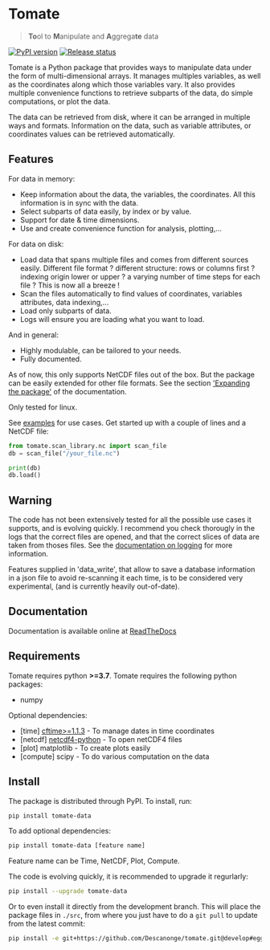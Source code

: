 
# Tomate

> **To**ol to **M**anipulate and **A**ggrega**te** data

<div align="left">

[![PyPI version](https://badge.fury.io/py/tomate-data.svg)](https://pypi.org/project/tomate-data)
[![Release status](https://img.shields.io/github/v/release/Descanonge/tomate)](https://github.com/Descanonge/tomate/releases)

</div>

Tomate is a Python package that provides ways to manipulate data
under the form of multi-dimensional arrays.
It manages multiples variables, as well as the coordinates along
which those variables vary.
It also provides multiple convenience functions to retrieve
subparts of the data, do simple computations, or plot the data.

The data can be retrieved from disk, where it can be arranged
in multiple ways and formats.
Information on the data, such as variable attributes,
or coordinates values can be retrieved automatically.


## Features

For data in memory:
- Keep information about the data, the variables, the coordinates.
  All this information is in sync with the data.
- Select subparts of data easily, by index or by value.
- Support for date & time dimensions.
- Use and create convenience function for analysis, plotting,...

For data on disk:
- Load data that spans multiple files and comes from different sources easily.
  Different file format ? different structure: rows or columns first ? indexing
  origin lower or upper ? a varying number of time steps for each file ?
  This is now all a breeze !
- Scan the files automatically to find values of coordinates, variables
  attributes, data indexing,...
- Load only subparts of data.
- Logs will ensure you are loading what you want to load.

And in general:
- Highly modulable, can be tailored to your needs.
- Fully documented.

As of now, this only supports NetCDF files out of the box. But the package can be
easily extended for other file formats. See the section
['Expanding the package'](https://tomate.readthedocs.io/en/latest/expanding.html)
of the documentation.

Only tested for linux.

See [examples] for use cases. Get started up with a couple of lines and a NetCDF file:

``` python
from tomate.scan_library.nc import scan_file
db = scan_file("/your_file.nc")

print(db)
db.load()
```


## Warning

The code has not been extensively tested for all the possible use cases it
supports, and is evolving quickly.
I recommend you check thorougly in the logs that the correct files are opened,
and that the correct slices of data are taken from thoses files.
See the [documentation on logging](https://tomate.readthedocs.io/en/latest/log.html)
for more information.

Features supplied in 'data_write', that allow to save a database information in
a json file to avoid re-scanning it each time, is to be considered very experimental,
(and is currently heavily out-of-date).


## Documentation

Documentation is available online at [ReadTheDocs](https://tomate.readthedocs.io)


## Requirements

Tomate requires python **>=3.7**. 
Tomate requires the following python packages:
  - numpy

Optional dependencies:
  - [time] [cftime>=1.1.3](https://github.com/Unidata/cftime) -
    To manage dates in time coordinates
  - [netcdf] [netcdf4-python](https://github.com/Unidata/netcdf4-python) -
    To open netCDF4 files
  - [plot] matplotlib - To create plots easily
  - [compute] scipy - To do various computation on the data


## Install

The package is distributed through PyPI.
To install, run:

``` sh
pip install tomate-data
```

To add optional dependencies:

``` sh
pip install tomate-data [feature name]
```

Feature name can be Time, NetCDF, Plot, Compute. 

The code is evolving quickly, it is recommended to upgrade it regurlarly:

``` sh
pip install --upgrade tomate-data
```

Or to even install it directly from the development branch.
This will place the package files in `./src`, from where you just have to do a `git pull`
to update from the latest commit:

``` sh
pip install -e git+https://github.com/Descanonge/tomate.git@develop#egg=tomate-data
```


[examples]: examples

